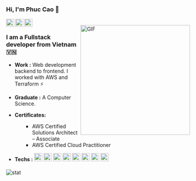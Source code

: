 ### Hi, I'm Phuc Cao 👋

<a href="https://www.linkedin.com/in/caocao2397">
  <img align="left" alt="Phuc Cao's Linkdein" width="22px" src="https://cdn.jsdelivr.net/npm/simple-icons@v3/icons/linkedin.svg" />
</a>
<a href="https://github.com/caophuc799">
  <img align="left" alt="Phuc Cao's Github" width="22px" src="https://cdn.jsdelivr.net/npm/simple-icons@v3/icons/github.svg" />
</a>
<a href="mailto:caophuc799@gmail.com">
  <img align="left" alt="Phuc Cao's mail" width="22px" fill="#AB7C94" src="https://cdn.jsdelivr.net/npm/simple-icons@v3/icons/gmail.svg" />
</a>
<br/>
<img align="right" alt="GIF" width="300px" src="https://cdn.dribbble.com/users/330915/screenshots/3587000/10_coding_dribbble.gif" />

### I am a Fullstack developer from Vietnam 🇻🇳
-  **Work :** Web development backend to frontend. I worked with AWS and Terraform :zap:
-  **Graduate :** A Computer Science. 
-  **Certificates:** <ul><ul>
        <li>AWS Certified Solutions Architect – Associate</li>
        <li>AWS Certified Cloud Practitioner</li>
          </ul>
        </ul>
          
-  **Techs :** 
<img alt="Aws" width="22px" src="https://cdn.jsdelivr.net/npm/simple-icons@3.13.0/icons/amazonaws.svg" />       <img alt="Terraform" width="22px" src="https://cdn.jsdelivr.net/npm/simple-icons@3.13.0/icons/terraform.svg" />         <img alt="Nodejs" width="22px" src="https://cdn.jsdelivr.net/npm/simple-icons@v3/icons/node-dot-js.svg" />        <img alt="Nestjs" width="22px" src="https://cdn.jsdelivr.net/npm/simple-icons@3.13.0/icons/nestjs.svg" />       <img alt="Vuejs" width="22px" src="https://cdn.jsdelivr.net/npm/simple-icons@v3/icons/vue-dot-js.svg" />        <img alt="Reactjs" width="22px" src="https://cdn.jsdelivr.net/npm/simple-icons@v3/icons/react.svg" />       <img alt="Nuxt.js" width="22px" src="https://cdn.jsdelivr.net/npm/simple-icons@v3/icons/nuxt-dot-js.svg" />       <img alt="Linux" width="22px" src="https://cdn.jsdelivr.net/npm/simple-icons@v3/icons/linux.svg" />

####

<img alt="stat" src="https://github-readme-stats.vercel.app/api?username=caophuc799&hide=%5B%22contribs%22,%22issues%22%5D&hide_title=true&show_icons=true&hide_border=true" />

<!--
**Caophuc799/caophuc799** is a ✨ _special_ ✨ repository because its `README.md` (this file) appears on your GitHub profile.

Here are some ideas to get you started:

- 🔭 I’m currently working on ...
- 🌱 I’m currently learning ...
- 👯 I’m looking to collaborate on ...
- 🤔 I’m looking for help with ...
- 💬 Ask me about ...
- 📫 How to reach me: ...
- 😄 Pronouns: ...
- ⚡ Fun fact: ...
-->
